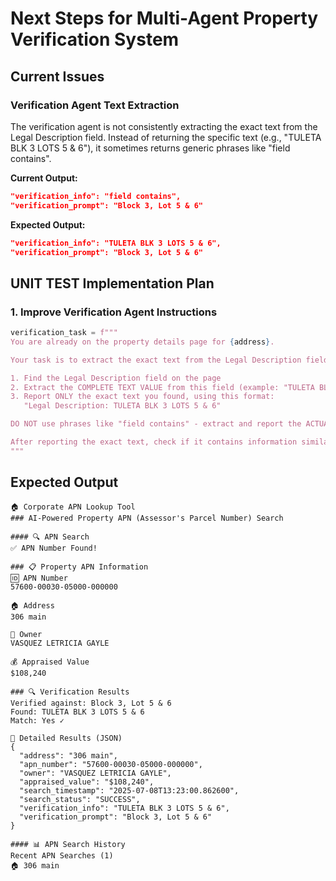 # Next Steps for Multi-Agent Property Verification System

## Current Issues

### Verification Agent Text Extraction
The verification agent is not consistently extracting the exact text from the Legal Description field. Instead of returning the specific text (e.g., "TULETA BLK 3 LOTS 5 & 6"), it sometimes returns generic phrases like "field contains".

**Current Output:**
```json
"verification_info": "field contains",
"verification_prompt": "Block 3, Lot 5 & 6"
```

**Expected Output:**
```json
"verification_info": "TULETA BLK 3 LOTS 5 & 6",
"verification_prompt": "Block 3, Lot 5 & 6"
```



## UNIT TEST Implementation Plan

### 1. Improve Verification Agent Instructions
```python
verification_task = f"""
You are already on the property details page for {address}.

Your task is to extract the exact text from the Legal Description field.

1. Find the Legal Description field on the page
2. Extract the COMPLETE TEXT VALUE from this field (example: "TULETA BLK 3 LOTS 5 & 6")
3. Report ONLY the exact text you found, using this format:
   "Legal Description: TULETA BLK 3 LOTS 5 & 6"

DO NOT use phrases like "field contains" - extract and report the ACTUAL TEXT VALUE.

After reporting the exact text, check if it contains information similar to: "{verification_prompt}"
"""
```



## Expected Output
```
🏠 Corporate APN Lookup Tool
### AI-Powered Property APN (Assessor's Parcel Number) Search

#### 🔍 APN Search
✅ APN Number Found!

### 📋 Property APN Information
🆔 APN Number
57600-00030-05000-000000

🏠 Address
306 main

👤 Owner
VASQUEZ LETRICIA GAYLE

💰 Appraised Value
$108,240

### 🔍 Verification Results
Verified against: Block 3, Lot 5 & 6
Found: TULETA BLK 3 LOTS 5 & 6
Match: Yes ✓

📄 Detailed Results (JSON)
{
  "address": "306 main",
  "apn_number": "57600-00030-05000-000000",
  "owner": "VASQUEZ LETRICIA GAYLE",
  "appraised_value": "$108,240",
  "search_timestamp": "2025-07-08T13:23:00.862600",
  "search_status": "SUCCESS",
  "verification_info": "TULETA BLK 3 LOTS 5 & 6",
  "verification_prompt": "Block 3, Lot 5 & 6"
}

#### 📊 APN Search History
Recent APN Searches (1)
🏠 306 main
```
